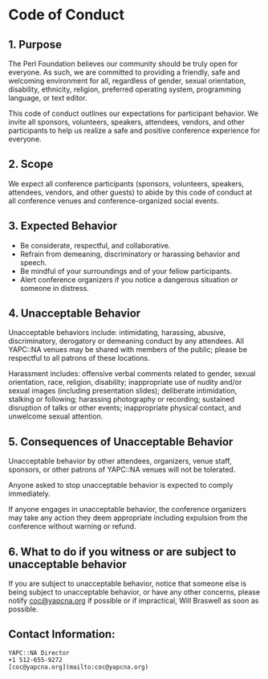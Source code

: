 # Code of Conduct

## 1. Purpose

The Perl Foundation believes our community should be truly open for everyone.
As such, we are committed to providing a friendly, safe and welcoming
environment for all, regardless of gender, sexual orientation, disability,
ethnicity, religion, preferred operating system, programming language, or text
editor.

This code of conduct outlines our expectations for participant behavior. We
invite all sponsors, volunteers, speakers, attendees, vendors, and other
participants to help us realize a safe and positive conference experience for
everyone.

## 2. Scope

We expect all conference participants (sponsors, volunteers, speakers,
attendees, vendors, and other guests) to abide by this code of conduct at all
conference venues and conference-organized social events.

## 3. Expected Behavior

  * Be considerate, respectful, and collaborative.
  * Refrain from demeaning, discriminatory or harassing behavior and speech.
  * Be mindful of your surroundings and of your fellow participants.
  * Alert conference organizers if you notice a dangerous situation or someone in distress.

## 4. Unacceptable Behavior

Unacceptable behaviors include: intimidating, harassing, abusive,
discriminatory, derogatory or demeaning conduct by any attendees. All YAPC::NA
venues may be shared with members of the public; please be respectful to all
patrons of these locations.

Harassment includes: offensive verbal comments related to gender, sexual
orientation, race, religion, disability; inappropriate use of nudity and/or
sexual images (including presentation slides); deliberate intimidation,
stalking or following; harassing photography or recording; sustained
disruption of talks or other events; inappropriate physical contact, and
unwelcome sexual attention.

## 5. Consequences of Unacceptable Behavior

Unacceptable behavior by other attendees, organizers, venue staff, sponsors,
or other patrons of YAPC::NA venues will not be tolerated.

Anyone asked to stop unacceptable behavior is expected to comply immediately.

If anyone engages in unacceptable behavior, the conference organizers may take
any action they deem appropriate including expulsion from the conference
without warning or refund.

## 6. What to do if you witness or are subject to unacceptable behavior

If you are subject to unacceptable behavior, notice that someone else is being
subject to unacceptable behavior, or have any other concerns, please notify
[coc@yapcna.org](mailto:coc@yapcna.org) if possible or if impractical, Will
Braswell as soon as possible.

## Contact Information:



    YAPC::NA Director
    +1 512-655-9272
    [coc@yapcna.org](mailto:coc@yapcna.org)


